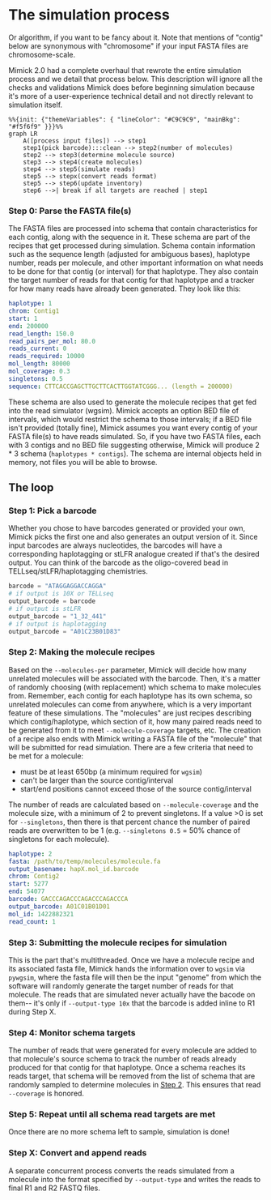 # The simulation process
Or algorithm, if you want to be fancy about it. Note that mentions of "contig" below are synonymous with
"chromosome" if your input FASTA files are chromosome-scale.


Mimick 2.0 had a complete overhaul that rewrote the entire simulation process and we detail that process below.
This description will ignore all the checks and validations Mimick does before beginning simulation because it's
more of a user-experience technical detail and not directly relevant to simulation itself.

```mermaid
%%{init: {"themeVariables": { "lineColor": "#C9C9C9", "mainBkg": "#f5f6f9" }}}%%
graph LR
    A([process input files]) --> step1
    step1(pick barcode):::clean --> step2(number of molecules)
    step2 --> step3(determine molecule source)
    step3 --> step4(create molecules)
    step4 --> step5(simulate reads)
    step5 --> stepx(convert reads format)
    step5 --> step6(update inventory)
    step6 -->| break if all targets are reached | step1
```

### Step 0: Parse the FASTA file(s)
The FASTA files are processed into schema that contain characteristics for each contig, along with the
sequence in it. These schema are part of the recipes that get processed during simulation. Schema contain information
such as the sequence length (adjusted for ambiguous bases), haplotype number, reads per molecule, and other important
information on what needs to be done for that contig (or interval) for that haplotype. They also contain the target number
of reads for that contig for that haplotype and a tracker for how many reads have already been generated. They look like this:

```yaml
haplotype: 1
chrom: Contig1
start: 1
end: 200000
read_length: 150.0
read_pairs_per_mol: 80.0
reads_current: 0
reads_required: 10000
mol_length: 80000
mol_coverage: 0.3
singletons: 0.5
sequence: CTTCACCGAGCTTGCTTCACTTGGTATCGGG... (length = 200000)
```

These schema are also used to generate the molecule recipes that get fed into the read simulator (wgsim). Mimick accepts an option BED 
file of intervals, which would restrict the schema to those intervals; if a BED file isn't provided (totally fine), Mimick
assumes you want every contig of your FASTA file(s) to have reads simulated. So, if you have two FASTA files,
each with 3 contigs and no BED file suggesting otherwise, Mimick will produce 2 * 3 schema (`haplotypes * contigs`).
The schema are internal objects held in memory, not files you will be able to browse.

## The loop
### Step 1: Pick a barcode
Whether you chose to have barcodes generated or provided your own, Mimick picks the first one and also generates
an output version of it. Since input barcodes are always nucleotides, the barcodes will have a corresponding haplotagging or
stLFR analogue created if that's the desired output. You can think of the barcode as the oligo-covered bead in TELLseq/stLFR/haplotagging
chemistries.

```python
barcode = "ATAGGAGGACCAGGA"
# if output is 10X or TELLseq
output_barcode = barcode
# if output is stLFR
output_barcode = "1_32_441"
# if output is haplotagging
output_barcode = "A01C23B01D83"
```

### Step 2: Making the molecule recipes
Based on the `--molecules-per` parameter, Mimick will decide how many unrelated molecules will be associated with the barcode.
Then, it's a matter of randomly choosing (with replacement) which schema to make molecules from. Remember, each contig for each
haplotype has its own schema, so unrelated molecules can come from anywhere, which is a very important feature of these simulations.
The "molecules" are just recipes describing which contig/haplotype, which section of it, how many paired
reads need to be generated from it to meet `--molecule-coverage` targets, etc. The creation of a recipe also ends with Mimick
writing a FASTA file of the "molecule" that will be submitted for read simulation. There are a few criteria that need to be met for a molecule:
- must be at least 650bp (a minimum required for `wgsim`)
- can't be larger than the source contig/interval
- start/end positions cannot exceed those of the source contig/interval

The number of reads are calculated based on `--molecule-coverage` and the molecule size, with a minimum of 2 to prevent singletons. If
a value >0 is set for `--singletons`, then there is that percent chance the number of paired reads are overwritten to be 1
(e.g. `--singletons 0.5` = 50% chance of singletons for each molecule). 

```yaml
haplotype: 2
fasta: /path/to/temp/molecules/molecule.fa
output_basename: hapX.mol_id.barcode
chrom: Contig2
start: 5277
end: 54077
barcode: GACCCAGACCCAGACCCAGACCCA
output_barcode: A01C01B01D01
mol_id: 1422882321
read_count: 1
```

### Step 3: Submitting the molecule recipes for simulation
This is the part that's multithreaded. Once we have a molecule recipe and its associated fasta file, Mimick hands the information over to `wgsim` via `pywgsim`,
where the fasta file will then be the input "genome" from which the software will randomly generate the target number of reads for that molecule. The reads
that are simulated never actually have the bacode on them-- it's only if `--output-type 10x` that the barcode is added inline to R1 during Step X.

### Step 4: Monitor schema targets
The number of reads that were generated for every molecule are added to that molecule's source schema to track the number of reads already produced for
that contig for that haplotype. Once a schema reaches its reads target, that schema will be removed from the list of schema that are randomly sampled
to determine molecules in [Step 2](#step-2-making-the-molecule-recipes). This ensures that read `--coverage` is honored.

### Step 5: Repeat until all schema read targets are met
Once there are no more schema left to sample, simulation is done!

### Step X: Convert and append reads
A separate concurrent process converts the reads simulated from a molecule into the format specified by `--output-type` and writes the reads to final R1 and R2
FASTQ files.